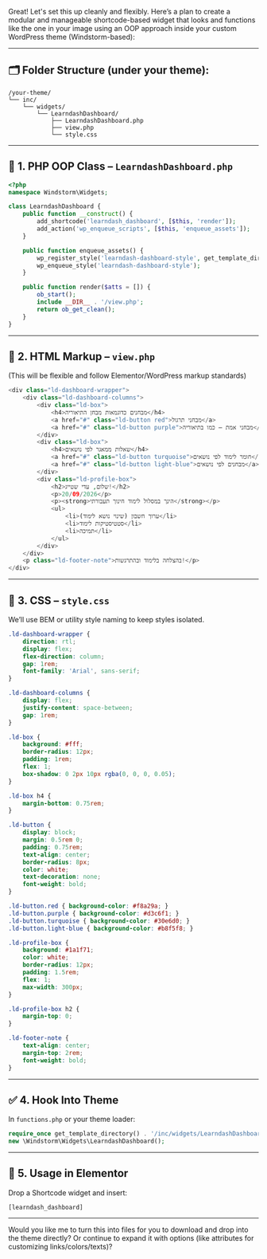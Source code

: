 Great! Let's set this up cleanly and flexibly. Here’s a plan to create a modular and manageable shortcode-based widget that looks and functions like the one in your image using an OOP approach inside your custom WordPress theme (Windstorm-based):

---

## 🗂️ Folder Structure (under your theme):

```
/your-theme/
└── inc/
    └── widgets/
        └── LearndashDashboard/
            ├── LearndashDashboard.php
            ├── view.php
            └── style.css
```

---

## 🧩 1. **PHP OOP Class – `LearndashDashboard.php`**

```php
<?php
namespace Windstorm\Widgets;

class LearndashDashboard {
    public function __construct() {
        add_shortcode('learndash_dashboard', [$this, 'render']);
        add_action('wp_enqueue_scripts', [$this, 'enqueue_assets']);
    }

    public function enqueue_assets() {
        wp_register_style('learndash-dashboard-style', get_template_directory_uri() . '/inc/widgets/LearndashDashboard/style.css', [], '1.0');
        wp_enqueue_style('learndash-dashboard-style');
    }

    public function render($atts = []) {
        ob_start();
        include __DIR__ . '/view.php';
        return ob_get_clean();
    }
}
```

---

## 🧩 2. **HTML Markup – `view.php`**

(This will be flexible and follow Elementor/WordPress markup standards)

```php
<div class="ld-dashboard-wrapper">
    <div class="ld-dashboard-columns">
        <div class="ld-box">
            <h4>מבחנים כדוגמאות מבחן התיאוריה</h4>
            <a href="#" class="ld-button red">מבחני תרגול</a>
            <a href="#" class="ld-button purple">מבחני אמת – כמו בתיאוריה</a>
        </div>
        <div class="ld-box">
            <h4>שאלות ממאגר לפי נושאים</h4>
            <a href="#" class="ld-button turquoise">חומר לימוד לפי נושאים</a>
            <a href="#" class="ld-button light-blue">מבחנים לפי נושאים</a>
        </div>
        <div class="ld-profile-box">
            <h2>שלום, עדי שטייג!</h2>
            <p>20/09/2026</p>
            <p><strong>הינך במסלול לימוד חינוך תעבורתי</strong></p>
            <ul>
                <li>ערוך חשבון (שינוי נושא לימוד)</li>
                <li>סטטיסטיקות לימוד</li>
                <li>תמיכה</li>
            </ul>
        </div>
    </div>
    <p class="ld-footer-note">בהצלחה בלימוד ובהתרגשות!</p>
</div>
```

---

## 🎨 3. **CSS – `style.css`**

We’ll use BEM or utility style naming to keep styles isolated.

```css
.ld-dashboard-wrapper {
    direction: rtl;
    display: flex;
    flex-direction: column;
    gap: 1rem;
    font-family: 'Arial', sans-serif;
}

.ld-dashboard-columns {
    display: flex;
    justify-content: space-between;
    gap: 1rem;
}

.ld-box {
    background: #fff;
    border-radius: 12px;
    padding: 1rem;
    flex: 1;
    box-shadow: 0 2px 10px rgba(0, 0, 0, 0.05);
}

.ld-box h4 {
    margin-bottom: 0.75rem;
}

.ld-button {
    display: block;
    margin: 0.5rem 0;
    padding: 0.75rem;
    text-align: center;
    border-radius: 8px;
    color: white;
    text-decoration: none;
    font-weight: bold;
}

.ld-button.red { background-color: #f8a29a; }
.ld-button.purple { background-color: #d3c6f1; }
.ld-button.turquoise { background-color: #30e6d0; }
.ld-button.light-blue { background-color: #b8f5f8; }

.ld-profile-box {
    background: #1a1f71;
    color: white;
    border-radius: 12px;
    padding: 1.5rem;
    flex: 1;
    max-width: 300px;
}

.ld-profile-box h2 {
    margin-top: 0;
}

.ld-footer-note {
    text-align: center;
    margin-top: 2rem;
    font-weight: bold;
}
```

---

## ✅ 4. **Hook Into Theme**

In `functions.php` or your theme loader:

```php
require_once get_template_directory() . '/inc/widgets/LearndashDashboard/LearndashDashboard.php';
new \Windstorm\Widgets\LearndashDashboard();
```

---

## 🧪 5. **Usage in Elementor**

Drop a Shortcode widget and insert:

```
[learndash_dashboard]
```

---

Would you like me to turn this into files for you to download and drop into the theme directly? Or continue to expand it with options (like attributes for customizing links/colors/texts)?
